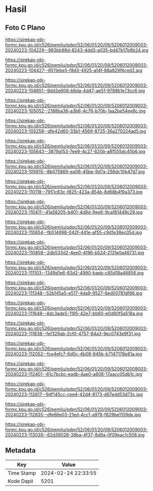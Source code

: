 # Hasil

## Foto C Plano

https://sirekap-obj-formc.kpu.go.id/c526/pemilu/pdpr/52/06/01/20/09/5206012009003-20240223-104229--983bb98d-8243-4dd3-a035-bd47b17b8b24.jpg

https://sirekap-obj-formc.kpu.go.id/c526/pemilu/pdpr/52/06/01/20/09/5206012009003-20240223-104427--6511ebe5-f8d3-4925-a14f-88a829f4ced2.jpg

https://sirekap-obj-formc.kpu.go.id/c526/pemilu/pdpr/52/06/01/20/09/5206012009003-20240223-104851--9dd2e608-b6da-4d47-ae51-9788b1e73cc6.jpg

https://sirekap-obj-formc.kpu.go.id/c526/pemilu/pdpr/52/06/01/20/09/5206012009003-20240223-105052--2188ba36-a3b6-4c76-b70b-1aa2be54ee8c.jpg

https://sirekap-obj-formc.kpu.go.id/c526/pemilu/pdpr/52/06/01/20/09/5206012009003-20240223-105258--dfe42d60-33b1-4569-8725-36a270224ad5.jpg

https://sirekap-obj-formc.kpu.go.id/c526/pemilu/pdpr/52/06/01/20/09/5206012009003-20240223-105643--3879a153-7ee9-4c27-820b-a8f555dc45b6.jpg

https://sirekap-obj-formc.kpu.go.id/c526/pemilu/pdpr/52/06/01/20/09/5206012009003-20240223-105915--8b075869-ea06-45be-9d7a-256dc10b47d7.jpg

https://sirekap-obj-formc.kpu.go.id/c526/pemilu/pdpr/52/06/01/20/09/5206012009003-20240223-110118--7951c63c-f825-423a-854b-8d68b4f9a373.jpg

https://sirekap-obj-formc.kpu.go.id/c526/pemilu/pdpr/52/06/01/20/09/5206012009003-20240223-110411--41a58205-b401-4d9d-9ee6-9ca181449c29.jpg

https://sirekap-obj-formc.kpu.go.id/c526/pemilu/pdpr/52/06/01/20/09/5206012009003-20240223-110654--fb514998-042f-441e-af55-c9d1e38ec05d.jpg

https://sirekap-obj-formc.kpu.go.id/c526/pemilu/pdpr/52/06/01/20/09/5206012009003-20240223-110858--2db533d2-4ee0-4f86-b524-2131e0a46731.jpg

https://sirekap-obj-formc.kpu.go.id/c526/pemilu/pdpr/52/06/01/20/09/5206012009003-20240223-111103--1349d1e6-83d2-4990-baeb-c85d18a48856.jpg

https://sirekap-obj-formc.kpu.go.id/c526/pemilu/pdpr/52/06/01/20/09/5206012009003-20240223-111348--52b145a5-e517-4da9-9527-6ed00781df86.jpg

https://sirekap-obj-formc.kpu.go.id/c526/pemilu/pdpr/52/06/01/20/09/5206012009003-20240223-111648--4dc3ade5-1195-42e7-bb60-e0d80f5a518a.jpg

https://sirekap-obj-formc.kpu.go.id/c526/pemilu/pdpr/52/06/01/20/09/5206012009003-20240223-111838--fef329ab-2cf0-4757-84a3-9ec0743e9f31.jpg

https://sirekap-obj-formc.kpu.go.id/c526/pemilu/pdpr/52/06/01/20/09/5206012009003-20240223-112052--fce4efc7-6d0c-4b08-845b-b7147178e81a.jpg

https://sirekap-obj-formc.kpu.go.id/c526/pemilu/pdpr/52/06/01/20/09/5206012009003-20240223-112401--61c7bcbc-eadb-4ae0-a608-17aacc05db1c.jpg

https://sirekap-obj-formc.kpu.go.id/c526/pemilu/pdpr/52/06/01/20/09/5206012009003-20240223-112617--9df145cc-cee4-42d4-8173-d67edd53d73c.jpg

https://sirekap-obj-formc.kpu.go.id/c526/pemilu/pdpr/52/06/01/20/09/5206012009003-20240223-112835--dfe66e03-21ed-4cc1-a979-f829be1109de.jpg

https://sirekap-obj-formc.kpu.go.id/c526/pemilu/pdpr/52/06/01/20/09/5206012009003-20240223-113039--62d39028-38ba-4f37-8d9a-0f09eac1c508.jpg


## Metadata

| Key        | Value               |
| ---------- | ------------------- |
| Time Stamp | 2024-02-24 22:33:55 |
| Kode Dapil | 5201                |



